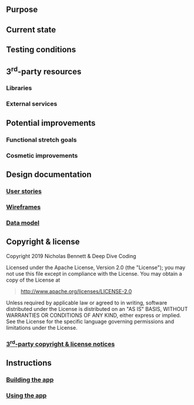 ## Purpose

## Current state

## Testing conditions

## 3<sup>rd</sup>-party resources

### Libraries

### External services

## Potential improvements

### Functional stretch goals

### Cosmetic improvements

## Design documentation

### [User stories](docs/user-stories.md)

### [Wireframes](docs/wireframes.md)

### [Data model](docs/data-model.md)

## Copyright &amp; license

Copyright 2019 Nicholas Bennett & Deep Dive Coding

Licensed under the Apache License, Version 2.0 (the "License"); you may not use this file except in compliance with the License. You may obtain a copy of the License at

> <http://www.apache.org/licenses/LICENSE-2.0>

Unless required by applicable law or agreed to in writing, software distributed under the License is distributed on an "AS IS" BASIS, WITHOUT WARRANTIES OR CONDITIONS OF ANY KIND, either express or implied. See the License for the specific language governing permissions and limitations under the License.

### [3<sup>rd</sup>-party copyright &amp; license notices](docs/notice.md) 

## Instructions

### [Building the app](docs/build-instructions.md)

### [Using the app](docs/user-instructions.md)
